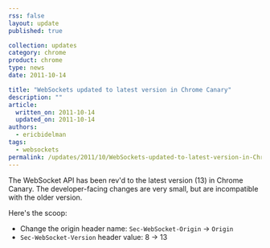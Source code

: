 ```yaml
---
rss: false
layout: update
published: true

collection: updates
category: chrome
product: chrome
type: news
date: 2011-10-14

title: "WebSockets updated to latest version in Chrome Canary"
description: ""
article:
  written_on: 2011-10-14
  updated_on: 2011-10-14
authors:
  - ericbidelman
tags:
  - websockets
permalink: /updates/2011/10/WebSockets-updated-to-latest-version-in-Chrome-Canary
---
```

The WebSocket API has been rev'd to the latest version (13) in Chrome Canary. The developer-facing changes are very small, but are incompatible with the older version.

Here's the scoop:

* Change the origin header name: `Sec-WebSocket-Origin` -> `Origin`
* `Sec-WebSocket-Version` header value: 8 -> 13